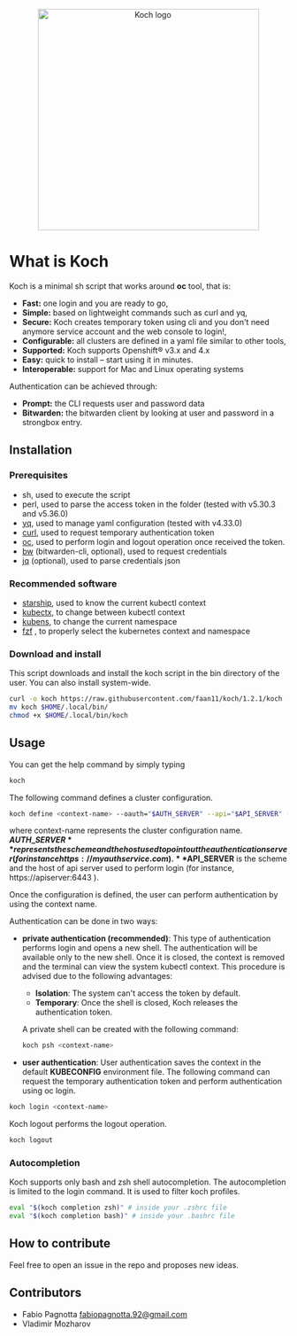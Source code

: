 
<p align="center">
    <img width="400" src="https://raw.githubusercontent.com/faan11/koch/master/images/logo.webp" alt="Koch logo">
</p>


# What is Koch 

Koch is a minimal sh script that works around **oc** tool, that is:

- **Fast:** one login and you are ready to go,
- **Simple:** based on lightweight commands such as curl and yq,
- **Secure:** Koch creates temporary token using cli and you don't need anymore service account and the web console to login!, 
- **Configurable:** all clusters are defined in a yaml file similar to other tools,
- **Supported:** Koch supports Openshift® v3.x and 4.x
- **Easy:** quick to install – start using it in minutes.
- **Interoperable:** support for Mac and Linux  operating systems

Authentication can be achieved through:
- **Prompt:** the CLI requests user and password data
- **Bitwarden:** the bitwarden client by looking at user and password in a strongbox entry.

## Installation

### Prerequisites
- sh, used to execute the script
- perl, used to parse the access token in the folder (tested with v5.30.3 and v5.36.0)
- [yq](https://github.com/mikefarah/yq), used to manage yaml configuration (tested with v4.33.0)
- [curl](https://github.com/curl/curl), used to request temporary authentication token
- [oc](https://github.com/openshift/oc), used to perform login and logout operation once received the token.
- [bw](https://github.com/bitwarden/clients)  (bitwarden-cli, optional), used to request credentials
- [jq](https://github.com/stedolan/jq) (optional), used to parse credentials json 

### Recommended software
- [starship](https://github.com/starship/starship), used to know the current kubectl context 
- [kubectx](https://github.com/ahmetb/kubectx), to change between kubectl context
- [kubens](https://github.com/ahmetb/kubectx), to change the current namespace
- [fzf](https://github.com/junegunn/fzf) , to properly select the kubernetes context and namespace

### Download and install
This script downloads and install the koch script in the bin directory of the user. You can also install system-wide.
```bash
curl -o koch https://raw.githubusercontent.com/faan11/koch/1.2.1/koch
mv koch $HOME/.local/bin/
chmod +x $HOME/.local/bin/koch
```
## Usage
You can get the help command by simply typing
```bash
koch
```

The following command defines a cluster configuration.
```bash
koch define <context-name> --oauth="$AUTH_SERVER" --api="$API_SERVER" --context="$KUBECTL_CONTEXT" --secrethandler="$SECRETHANDLER" --secretname="$SECRETNAME" --insecure="true"
```
where context-name represents the cluster configuration name.  
**$AUTH\_SERVER** represents the scheme and the host used to point out the authentication server ( for instance https://myauthservice.com ).  
**$API\_SERVER** is the scheme and the host of api server used to perform login (for instance, https://apiserver:6443 ).

Once the configuration is defined, the user can perform authentication by using the context name.

Authentication can be done in two ways:
- **private authentication (recommended)**: This type of authentication performs login and opens a new shell. The authentication will be available only to the new shell. Once it is closed, the context is removed and the terminal can view the system kubectl context. This procedure is advised due to the following advantages:  
    - **Isolation**: The system can't access the token by default.
    - **Temporary**: Once the shell is closed, Koch releases the authentication token.

   A private shell can be created with the following command: 
   ```bash 
   koch psh <context-name> 
   ```

- **user authentication**: User authentication saves the context in the default **KUBECONFIG** environment file. The following command can request the temporary authentication token and perform authentication using oc login.
```bash 
koch login <context-name> 
```
Koch logout performs the logout operation.
```bash
koch logout
```
### Autocompletion
Koch supports only bash and zsh shell autocompletion.
The autocompletion is limited to the login command. It is used to filter koch profiles.
```bash
eval "$(koch completion zsh)" # inside your .zshrc file
eval "$(koch completion bash)" # inside your .bashrc file
```
## How to contribute
Feel free to open an issue in the repo and proposes new ideas.
 
## Contributors
- Fabio Pagnotta <fabiopagnotta.92@gmail.com>
- Vladimir Mozharov 
